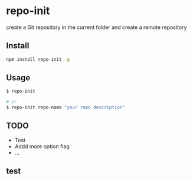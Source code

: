 # repo-init
create a Git repository in the current folder and create a remote repository

## Install 

```bash
npm install repo-init -g
```

## Usage

```bash
$ repo-init 

# or
$ repo-init repo-name "your repo description"
```

## TODO

- Test
- Addd more option flag
- ...

## test
